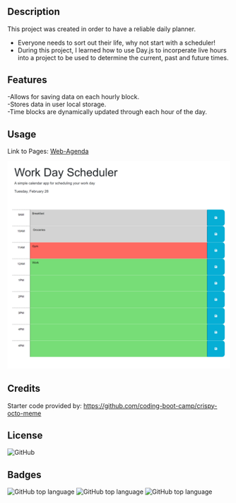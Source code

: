 # <Web-Agenda>

## Description

This project was created in order to have a reliable daily planner.
- Everyone needs to sort out their life, why not start with a scheduler!
- During this project, I learned how to use Day.js to incorperate live hours into a project to be used to determine the current, past and future times.

## Features

-Allows for saving data on each hourly block.<br>
-Stores data in user local storage.<br>
-Time blocks are dynamically updated through each hour of the day.

## Usage

Link to Pages: 
[Web-Agenda](https://matthewstandish.github.io/web-agenda/ "Web-Agenda")

![web-agenda](assets/images/web-agenda.png)

## Credits
Starter code provided by: https://github.com/coding-boot-camp/crispy-octo-meme

## License

![GitHub](https://img.shields.io/github/license/MatthewStandish/web-agenda)

## Badges

![GitHub top language](https://img.shields.io/github/languages/top/MatthewStandish/web-agenda)
![GitHub top language](https://img.shields.io/badge/css-14.7-blue)
![GitHub top language](https://img.shields.io/badge/javascript-12.8%25-blue)


